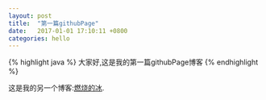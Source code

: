 ```yaml
---
layout: post
title:  "第一篇githubPage"
date:   2017-01-01 17:10:11 +0800
categories: hello
---
```

{% highlight java %}
大家好,这是我的第一篇githubPage博客
{% endhighlight %}

这是我的另一个博客:[燃烧的冰](http://ablazeice.cn).